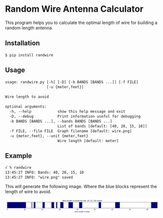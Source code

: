 
# Random Wire Antenna Calculator

This program helps you to calculate the optimal length of wire for
building a random length antenna.

## Installation

```
$ pip install randwire
```

## Usage

```
usage: randwire.py [-h] [-D] [-b BANDS [BANDS ...]] [-f FILE]
                   [-u {meter,feet}]

Wire length to avoid

optional arguments:
  -h, --help            show this help message and exit
  -D, --debug           Print information useful for debugging
  -b BANDS [BANDS ...], --bands BANDS [BANDS ...]
                        List of bands [default: [40, 20, 15, 10]]
  -f FILE, --file FILE  Graph filename [default: wire.png]
  -u {meter,feet}, --unit {meter,feet}
                        Wire length [default: meter]
```

## Example

```
√ % randwire
13:45:27 INFO: Bands: 40, 20, 15, 10
13:45:27 INFO: "wire.png" saved
```

This will generate the following image. Where the blue blocks
represent the length of wire to avoid.

![Wire Length](https://raw.githubusercontent.com/0x9900/randwire/main/misc/wire.png)
